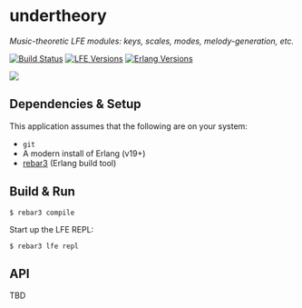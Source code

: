 # undertheory

*Music-theoretic LFE modules: keys, scales, modes, melody-generation, etc.*

[![Build Status][gh-actions-badge]][gh-actions]
[![LFE Versions][lfe badge]][lfe]
[![Erlang Versions][erlang badge]][versions]

[![][logo]][logo-large]


## Dependencies & Setup

This application assumes that the following are on your system:

* `git`
* A modern install of Erlang (v19+)
* [rebar3](https://www.rebar3.org/) (Erlang build tool)


## Build & Run

```shell
$ rebar3 compile
```

Start up the LFE REPL:

``` shell
$ rebar3 lfe repl
```

## API

TBD

[//]: ---Named-Links---

[logo]: priv/images/project-logo.png
[logo-large]: priv/images/project-logo-large.png
[github]: https://github.com/ut-proj/undertheory
[gh-actions-badge]: https://github.com/ut-proj/undertheory/workflows/ci%2Fcd/badge.svg
[gh-actions]: https://github.com/ut-proj/undertheory/actions
[lfe]: https://github.com/lfe/lfe
[lfe badge]: https://img.shields.io/badge/lfe-2.0-blue.svg
[erlang badge]: https://img.shields.io/badge/erlang-19%20to%2024-blue.svg
[versions]: https://github.com/ut-proj/undertheory/blob/master/.github/workflows/cicd.yml
